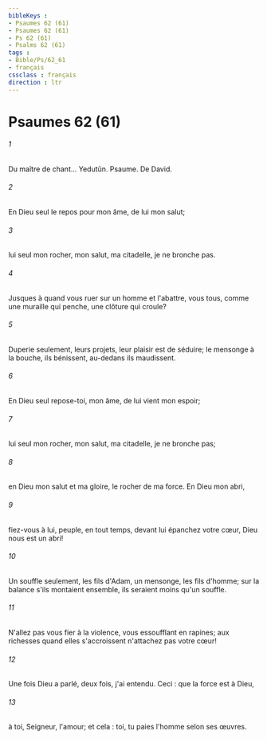 ```yaml
---
bibleKeys : 
- Psaumes 62 (61)
- Psaumes 62 (61)
- Ps 62 (61)
- Psalms 62 (61)
tags : 
- Bible/Ps/62_61
- français
cssclass : français
direction : ltr
---
```


# Psaumes 62 (61)

###### 1
Du maître de chant... Yedutûn. Psaume. De David.
###### 2
En Dieu seul le repos pour mon âme, de lui mon salut;
###### 3
lui seul mon rocher, mon salut, ma citadelle, je ne bronche pas.
###### 4
Jusques à quand vous ruer sur un homme et l'abattre, vous tous, comme une muraille qui penche, une clôture qui croule?
###### 5
Duperie seulement, leurs projets, leur plaisir est de séduire; le mensonge à la bouche, ils bénissent, au-dedans ils maudissent.
###### 6
En Dieu seul repose-toi, mon âme, de lui vient mon espoir;
###### 7
lui seul mon rocher, mon salut, ma citadelle, je ne bronche pas;
###### 8
en Dieu mon salut et ma gloire, le rocher de ma force. En Dieu mon abri,
###### 9
fiez-vous à lui, peuple, en tout temps, devant lui épanchez votre cœur, Dieu nous est un abri!
###### 10
Un souffle seulement, les fils d'Adam, un mensonge, les fils d'homme; sur la balance s'ils montaient ensemble, ils seraient moins qu'un souffle.
###### 11
N'allez pas vous fier à la violence, vous essoufflant en rapines; aux richesses quand elles s'accroissent n'attachez pas votre cœur!
###### 12
Une fois Dieu a parlé, deux fois, j'ai entendu. Ceci : que la force est à Dieu,
###### 13
à toi, Seigneur, l'amour; et cela : toi, tu paies l'homme selon ses œuvres.
